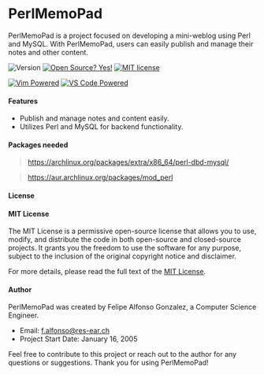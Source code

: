 # PerlMemoPad

PerlMemoPad is a project focused on developing a mini-weblog using Perl and MySQL. With PerlMemoPad, users can easily publish and manage their notes and other content.

![Version](https://img.shields.io/github/release/NymexData/PerlMemoPad.svg?style=flat&color=blue)
[![Open Source? Yes!](https://badgen.net/badge/Open%20Source%20%3F/Yes%21/blue?icon=github)](https://github.com/Naereen/badges/)
[![MIT license](https://img.shields.io/badge/License-MIT-blue.svg)](https://lbesson.mit-license.org/)

[![Vim Powered](https://img.shields.io/badge/Vim-Powered-%2311AB00.svg?logo=vim&logoColor=white)](https://www.vim.org)
[![VS Code Powered](https://img.shields.io/badge/VS%20Code-Powered-%23007ACC.svg?logo=visualstudiocode&logoColor=white)](https://code.visualstudio.com/)

#### Features

- Publish and manage notes and content easily.
- Utilizes Perl and MySQL for backend functionality.

#### Packages needed

> https://archlinux.org/packages/extra/x86_64/perl-dbd-mysql/

> https://aur.archlinux.org/packages/mod_perl
#### License

#### MIT License

The MIT License is a permissive open-source license that allows you to use, modify, and distribute the code in both open-source and closed-source projects. It grants you the freedom to use the software for any purpose, subject to the inclusion of the original copyright notice and disclaimer.

For more details, please read the full text of the [MIT License](https://lbesson.mit-license.org/).

#### Author

PerlMemoPad was created by Felipe Alfonso Gonzalez, a Computer Science Engineer.

- Email: f.alfonso@res-ear.ch
- Project Start Date: January 16, 2005

Feel free to contribute to this project or reach out to the author for any questions or suggestions. Thank you for using PerlMemoPad!
